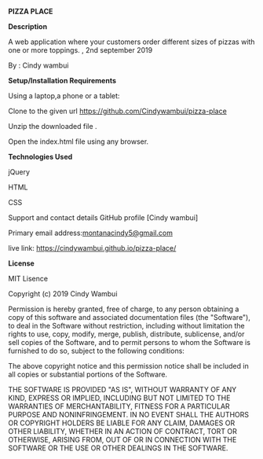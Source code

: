 **PIZZA PLACE**

**Description**

 A web application where your customers order different sizes of pizzas with one or more toppings. , 2nd september 2019

By : Cindy wambui



**Setup/Installation Requirements**

Using a laptop,a phone or a tablet:

Clone to the given url https://github.com/Cindywambui/pizza-place

Unzip the downloaded file .

Open the index.html file using any browser.

**Technologies Used**

jQuery

HTML

CSS

Support and contact details
GitHub profile [Cindy wambui]

Primary email address:montanacindy5@gmail.com

live link: https://cindywambui.github.io/pizza-place/

**License**

MIT Lisence

Copyright (c) 2019 Cindy Wambui

Permission is hereby granted, free of charge, to any person obtaining a copy of this software and associated documentation files (the "Software"), to deal in the Software without restriction, including without limitation the rights to use, copy, modify, merge, publish, distribute, sublicense, and/or sell copies of the Software, and to permit persons to whom the Software is furnished to do so, subject to the following conditions:

The above copyright notice and this permission notice shall be included in all copies or substantial portions of the Software.

THE SOFTWARE IS PROVIDED "AS IS", WITHOUT WARRANTY OF ANY KIND, EXPRESS OR IMPLIED, INCLUDING BUT NOT LIMITED TO THE WARRANTIES OF MERCHANTABILITY, FITNESS FOR A PARTICULAR PURPOSE AND NONINFRINGEMENT. IN NO EVENT SHALL THE AUTHORS OR COPYRIGHT HOLDERS BE LIABLE FOR ANY CLAIM, DAMAGES OR OTHER LIABILITY, WHETHER IN AN ACTION OF CONTRACT, TORT OR OTHERWISE, ARISING FROM, OUT OF OR IN CONNECTION WITH THE SOFTWARE OR THE USE OR OTHER DEALINGS IN THE SOFTWARE.